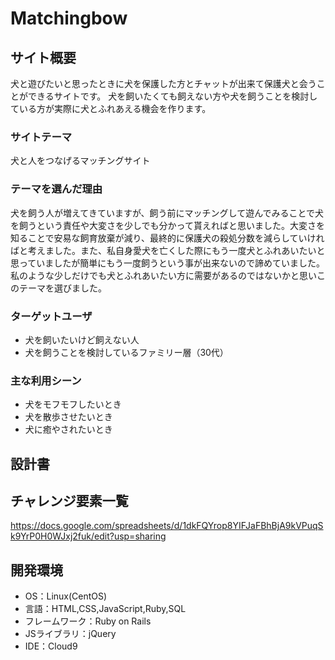 # Matchingbow

## サイト概要

犬と遊びたいと思ったときに犬を保護した方とチャットが出来て保護犬と会うことができるサイトです。
犬を飼いたくても飼えない方や犬を飼うことを検討している方が実際に犬とふれあえる機会を作ります。

### サイトテーマ

犬と人をつなげるマッチングサイト

### テーマを選んだ理由

犬を飼う人が増えてきていますが、飼う前にマッチングして遊んでみることで犬を飼うという責任や大変さを少しでも分かって貰えればと思いました。大変さを知ることで安易な飼育放棄が減り、最終的に保護犬の殺処分数を減らしていければと考えました。また、私自身愛犬を亡くした際にもう一度犬とふれあいたいと思っていましたが簡単にもう一度飼うという事が出来ないので諦めていました。私のような少しだけでも犬とふれあいたい方に需要があるのではないかと思いこのテーマを選びました。


### ターゲットユーザ

- 犬を飼いたいけど飼えない人 
- 犬を飼うことを検討しているファミリー層（30代）

### 主な利用シーン

- 犬をモフモフしたいとき
- 犬を散歩させたいとき
- 犬に癒やされたいとき

## 設計書


## チャレンジ要素一覧
<https://docs.google.com/spreadsheets/d/1dkFQYrop8YIFJaFBhBjA9kVPuqSk9YrP0H0WJxj2fuk/edit?usp=sharing>

## 開発環境
- OS：Linux(CentOS)
- 言語：HTML,CSS,JavaScript,Ruby,SQL
- フレームワーク：Ruby on Rails
- JSライブラリ：jQuery
- IDE：Cloud9

